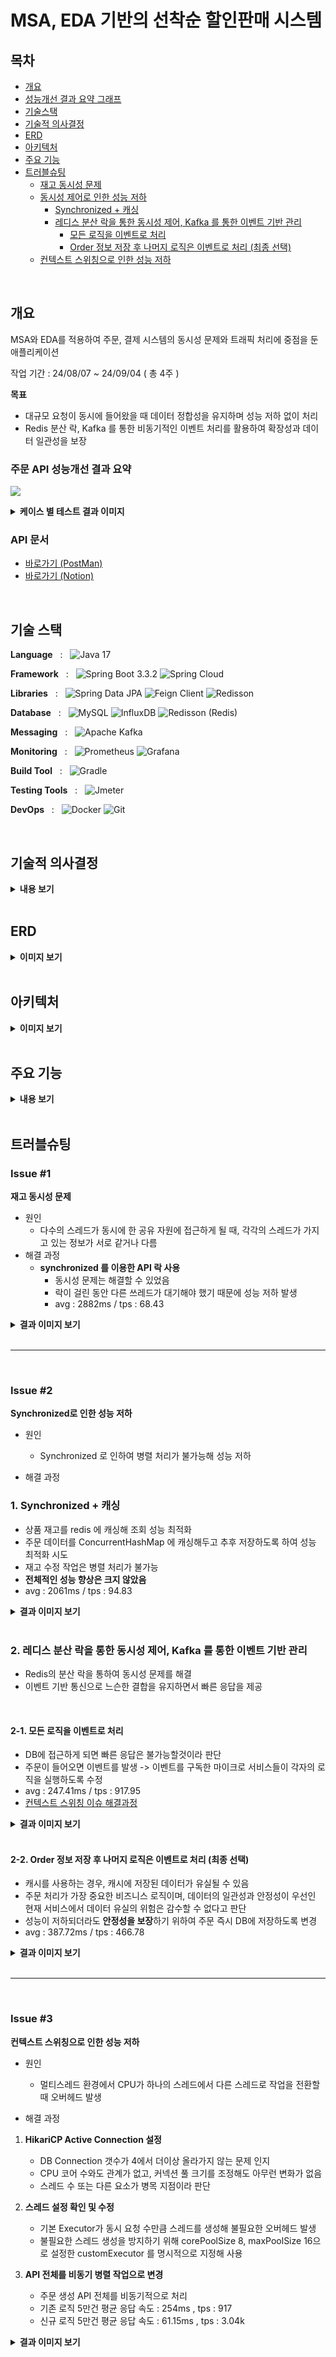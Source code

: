 # MSA, EDA 기반의 선착순 할인판매 시스템

## 목차

- [개요](#개요)
- [성능개선 결과 요약 그래프](#주문-API-성능개선-결과-요약)
- [기술스택](#기술-스택)
- [기술적 의사결정](#기술적-의사결정)
- [ERD](#ERD)
- [아키텍처](#아키텍처)
- [주요 기능](#주요-기능)
- [트러블슈팅](#트러블슈팅)
    - [재고 동시성 문제](#issue-1)
    - [동시성 제어로 인한 성능 저하](#issue-2)
        - [Synchronized + 캐싱](#synchronized+caching)
        - [레디스 분산 락을 통한 동시성 제어, Kafka 를 통한 이벤트 기반 관리](#redis+kafka)
            - [모든 로직을 이벤트로 처리](#event-driven-process)
            - [Order 정보 저장 후 나머지 로직은 이벤트로 처리 (최종 선택)](#stable-event-driven-process)
    - [컨텍스트 스위칭으로 인한 성능 저하](#issue-3)

<br>

## 개요

MSA와 EDA를 적용하여 주문, 결제 시스템의 동시성 문제와 트래픽 처리에 중점을 둔 애플리케이션 <br>

작업 기간 : 24/08/07 ~ 24/09/04 ( 총 4주 )

**목표**

- 대규모 요청이 동시에 들어왔을 때 데이터 정합성을 유지하며 성능 저하 없이 처리
- Redis 분산 락, Kafka 를 통한 비동기적인 이벤트 처리를 활용하여 확장성과 데이터 일관성을 보장

### 주문 API 성능개선 결과 요약

![](img/naming_graph.png)

<details>
<summary>
<strong> 케이스 별 테스트 결과 이미지 </strong>
</summary>

### [case 1 (Synchronized)](#issue-1)

![](img/synchronized.png)

### [case 2 (Synchronized + Caching)](#synchronized+caching)

![](img/synchronized_redis_nonBlock.png)

### [case 3 (Redis Lock + Kafka)](#event-driven-process)

![](img/kafka_result.png)

### [case 4 (Redis Lock + Kafka + Context Switching)](#issue-3)

![](img/context_switching.png)

### [case 5 (Redis Lock + Kafka + Stable Blocking)](#stable-event-driven-process)

![](img/stable_event.png)

</details>

### API 문서

- [바로가기 (PostMan)](https://documenter.getpostman.com/view/27127895/2sA3s7k9b8)
- [바로가기 (Notion)](https://ossified-order-470.notion.site/API-b1d2dc7a6fff404098dda1db0b81029d?pvs=4)

<br>

## 기술 스택

**Language** &nbsp; : &nbsp;
<img src="https://img.shields.io/badge/Java-17-007396?style=for-the-badge&logo=java&logoColor=white" alt="Java 17">

**Framework** &nbsp; : &nbsp;
<img src="https://img.shields.io/badge/SpringBoot-3.3.2-6DB33F?style=for-the-badge&logo=springboot&logoColor=white" alt="Spring Boot 3.3.2">
<img src="https://img.shields.io/badge/Spring%20Cloud-2023.0.3-6DB33F?style=for-the-badge&logo=spring&logoColor=white" alt="Spring Cloud">

**Libraries** &nbsp; : &nbsp;
<img src="https://img.shields.io/badge/Spring%20Data%20JPA-6DB33F?style=for-the-badge&logo=spring&logoColor=white" alt="Spring Data JPA">
<img src="https://img.shields.io/badge/Feign%20Client-6DB33F?style=for-the-badge&logo=spring&logoColor=white" alt="Feign Client">
<img src="https://img.shields.io/badge/Redisson-FF0000?style=for-the-badge&logo=redis&logoColor=white" alt="Redisson">

**Database** &nbsp; : &nbsp;
<img src="https://img.shields.io/badge/MySQL-4479A1?style=for-the-badge&logo=mysql&logoColor=white" alt="MySQL">
<img src="https://img.shields.io/badge/InfluxDB-22ADF6?style=for-the-badge&logo=influxdb&logoColor=white" alt="InfluxDB">
<img src="https://img.shields.io/badge/Redis-DC382D?style=for-the-badge&logo=redis&logoColor=white" alt="Redisson (Redis)">

**Messaging** &nbsp; : &nbsp;
<img src="https://img.shields.io/badge/Apache%20Kafka-231F20?style=for-the-badge&logo=apachekafka&logoColor=white" alt="Apache Kafka">

**Monitoring** &nbsp; : &nbsp;
<img src="https://img.shields.io/badge/Prometheus-E6522C?style=for-the-badge&logo=prometheus&logoColor=white" alt="Prometheus">
<img src="https://img.shields.io/badge/Grafana-F46800?style=for-the-badge&logo=grafana&logoColor=white" alt="Grafana">

**Build Tool** &nbsp; : &nbsp;
<img src="https://img.shields.io/badge/Gradle-02303A?style=for-the-badge&logo=gradle&logoColor=white" alt="Gradle">

**Testing Tools** &nbsp; : &nbsp;
<img src="https://img.shields.io/badge/Jmeter-D22128?style=for-the-badge&logo=apachejmeter&logoColor=white" alt="Jmeter">

**DevOps** &nbsp; : &nbsp;
<img src="https://img.shields.io/badge/Docker-2496ED?style=for-the-badge&logo=docker&logoColor=white" alt="Docker">
<img src="https://img.shields.io/badge/Git-F05032?style=for-the-badge&logo=git&logoColor=white" alt="Git">

<br>

## 기술적 의사결정

<details>
<summary>
<strong> 내용 보기 </strong>
</summary>

- `Java 17`
    - record 클래스와 switch문, 텍스트 블록 등의 기능이 코드 가독성을 향상
    - Java 21의 버추얼 스레드는 실질적인 성능 개선이 없었음

- `Feign Client`
    - 마이크로 서비스 간의 통신을 위해 사용
    - 어노테이션 기반으로 기존 코드와의 일관성을 유지
    - Netflix OSS 모듈과의 호환성으로 서킷 브레이커, retry, fallback 등을 간편하게 설정할 수 있음

- `Redis`
    - 서버의 응답성을 높이기 위한 인메모리 데이터베이스
    - `Redisson`
        - Redis 클러스터로 확장되더라도 일관적인 락 알고리즘 제공
        - 분산 환경에서 데이터 일관성을 보장
        - 트래픽이 몰리는 상황에서의 동시성 문제 해결 가능
        - SpinLock 의 서버 부담을 줄이기 위해 RedLock을 사용
- `JWT`
    - 다중 기기 접근 지원
        - 구독 기반이 아닌 서비스의 특성 상, 여러 기기에서 동시에 접속하여 주문할 수 있도록 설정해두는것이 비즈니스적으로 유리하다고 판단
    - 성능 최적화
        - Redis를 사용하여 토큰 검증 및 갱신과 같은 작업에서 저렴한 비용과 높은 응답 속도를 보장
    - 토큰 유효성 관리
        - Token Version을 Claims 에 저장하여, 발급된 모든 토큰을 일괄적으로 유효하지 않게 만드는 기능 구현

- `Kafka`
    - Kafka : 분산 시스템에서 데이터 처리, 메시지 저장, 복구에 초점
    - RabbitMQ : 실시간 메시지 브로커 역할에 초점
    - 주문-결제 시스템에서는 **데이터 정합성과 일관성이 가장 중요한 요소**라 판단
    - MSA 환경에서 **서비스가 증가하고 트래픽이 증가하더라도** 안정적으로 동작함
    - 분산 환경에서 Redis Pub/Sub 이나 RabbitMQ 보다 더 높은 처리량을 제공

- `Saga`
    - 각 마이크로 서비스 간의 분산 트랜잭션 관리를 위하여 Saga 패턴 적용
    - 프로젝트의 볼륨을 고려하여 중앙 오케스트레이터 없이 각 서비스가 자체적으로 이벤트를 처리하는 코레오그래피 방식 채택

- `마이크로서비스 아키텍처`
    - 각 서비스들의 독립성과 확장성을 고려하여 MSA를 도입
    - 각 서비스가 각자의 비즈니스 로직에 집중할 수 있도록 하여 서비스 간 의존성을 최소화

- `이벤트 기반 아키텍처`
    - 비동기 처리와 확장성이 중요한 로직은 이벤트 기반의 통신을 도입
    - 주문, 재고 관리등의 실시간 이벤트를 처리하여 서버의 응답성을 높일 수 있었음
    - 각 마이크로 서비스가 좀 더 **느슨한 결합**을 가지고, 내부적으로 **강한 응집도**를 가짐

</details>

<br>

## ERD

<details>
<summary>
<strong> 이미지 보기 </strong>
</summary>

![](img/erd_2.png)
</details>

<br>

## 아키텍처

<details>
<summary>
<strong> 이미지 보기 </strong>
</summary>

![](img/아키텍처.drawio.png)
</details>

<br>

## 주요 기능

<details>
<summary>
<strong> 내용 보기 </strong>
</summary>

- `API Gateway`
    - 단일 진입점을 구성하고, 모든 요청에 대한 라우팅과 JWT의 유효성 검사 담당
- `Eureka Server`
    - 중앙에서 서비스들의 상태를 관리할 수 있고, 서비스 간 통신이 용이하도록 서비스 등록 및 발견을 담당
- `Member Service`
    - 회원가입, 로그인, 주문내역 조회 등 사용자 관련 기능을 담당
    - Feign Client를 활용, 타 서비스와 Non Blocking 방식으로 통신하여 성능 최적화
- `Order Service`
    - 구매 요청-취소, 선착순 구매 등의 주문 관련 기능을 담당
    - 일반 주문과 선착순 주문을 구분하여 처리
    - 일반 주문은 Feign Client 를 활용하여 동기적으로 처리
    - 트래픽이 몰리는 선착순 주문은 이벤트를 활용하여 비동기적으로 처리
- `Product Service`
    - 상품 관리, 재고 관리 등 상품 관련 기능을 담당
    - 할인 판매 상품은 Redis 에 캐싱하여 조회 성능 최적화 및 동시성 제어
    - Kafka 이벤트를 수신하여 재고를 수정
- `Payment Service`
    - Kafka 이벤트를 수신하여 내부 로직을 실행하고, 결과 이벤트를 발행

</details>

<br>

## 트러블슈팅

### Issue #1

**재고 동시성 문제**

- 원인
    - 다수의 스레드가 동시에 한 공유 자원에 접근하게 될 때, 각각의 스레드가 가지고 있는 정보가 서로 같거나 다름
- 해결 과정
    - **synchronized 를 이용한 API 락 사용**
        - 동시성 문제는 해결할 수 있었음
        - 락이 걸린 동안 다른 쓰레드가 대기해야 했기 때문에 성능 저하 발생
        - avg : 2882ms / tps : 68.43

<details>
<summary>
<strong> 결과 이미지 보기 </strong>
</summary>

![](img/synchronized.png)
</details>

<br>

---

<br>

### Issue #2

**Synchronized로 인한 성능 저하**

- 원인
    - Synchronized 로 인하여 병렬 처리가 불가능해 성능 저하

- 해결 과정

<div id="synchronized+caching">

### 1. Synchronized + 캐싱

</div>

- 상품 재고를 redis 에 캐싱해 조회 성능 최적화
- 주문 데이터를 ConcurrentHashMap 에 캐싱해두고 추후 저장하도록 하여 성능 최적화 시도
- 재고 수정 작업은 병렬 처리가 불가능
- **전체적인 성능 향상은 크지 않았음**
- avg : 2061ms / tps : 94.83

<details>
<summary>
<strong> 결과 이미지 보기 </strong>
</summary>

![](img/synchronized_redis_nonBlock.png)
</details>

<br>

<div id="redis+kafka">

### 2. 레디스 분산 락을 통한 동시성 제어, Kafka 를 통한 이벤트 기반 관리

</div>

- Redis의 분산 락을 통하여 동시성 문제를 해결
- 이벤트 기반 통신으로 느슨한 결합을 유지하면서 빠른 응답을 제공

<br>

<div id="event-driven-process">

#### 2-1. 모든 로직을 이벤트로 처리

</div>

- DB에 접근하게 되면 빠른 응답은 불가능할것이라 판단
- 주문이 들어오면 이벤트를 발생 -> 이벤트를 구독한 마이크로 서비스들이 각자의 로직을 실행하도록 수정
- avg : 247.41ms / tps : 917.95
- [컨텍스트 스위칭 이슈 해결과정](#issue-3)

<details>
<summary>
<strong> 결과 이미지 보기 </strong>
</summary>

- 총 5만건의 요청, 선착순 500명만 구매 가능
    - 결제 실패 확률 20% 로 진행
    - 주문 성공 500건, 결제 실패 126건 모두 데이터베이스에 저장

![](img/kafka_result.png)
</details>

<br>

<div id="stable-event-driven-process">

#### 2-2. Order 정보 저장 후 나머지 로직은 이벤트로 처리 (최종 선택)

</div>

- 캐시를 사용하는 경우, 캐시에 저장된 데이터가 유실될 수 있음
- 주문 처리가 가장 중요한 비즈니스 로직이며, 데이터의 일관성과 안정성이 우선인 현재 서비스에서 데이터 유실의 위험은 감수할 수 없다고 판단
- 성능이 저하되더라도 **안정성을 보장**하기 위하여 주문 즉시 DB에 저장하도록 변경
- avg : 387.72ms / tps : 466.78

<details>
<summary>
<strong> 결과 이미지 보기 </strong>
</summary>

- 총 1만건의 요청
    - 사용자 변심 확률 20%, 결제 실패 확률 20% 로 진행
    - 주문 성공 6385건, 결제 실패 1620건 모두 데이터베이스에 저장
    - 사용자의 변심으로 인한 결제 미실행건은 데이터베이스에 저장하지 않음

![](img/stable_event.png)
</details>

<br>

---

<br>

### Issue #3

**컨텍스트 스위칭으로 인한 성능 저하**

- 원인
    - 멀티스레드 환경에서 CPU가 하나의 스레드에서 다른 스레드로 작업을 전환할 때 오버헤드 발생

- 해결 과정

1. **HikariCP Active Connection 설정**
    - DB Connection 갯수가 4에서 더이상 올라가지 않는 문제 인지
    - CPU 코어 수와도 관계가 없고, 커넥션 풀 크기를 조정해도 아무런 변화가 없음
    - 스레드 수 또는 다른 요소가 병목 지점이라 판단

2. **스레드 설정 확인 및 수정**
    - 기본 Executor가 동시 요청 수만큼 스레드를 생성해 불필요한 오버헤드 발생
    - 불필요한 스레드 생성을 방지하기 위해 corePoolSize 8, maxPoolSize 16으로 설정한 customExecutor 를 명시적으로 지정해 사용

3. **API 전체를 비동기 병렬 작업으로 변경**
    - 주문 생성 API 전체를 비동기적으로 처리
    - 기존 로직 5만건 평균 응답 속도 : 254ms , tps : 917
    - 신규 로직 5만건 평균 응답 속도 : 61.15ms , tps : 3.04k

<details>
<summary>
<strong> 결과 이미지 보기 </strong>
</summary>

- 총 5만건의 요청, 모두 구매가능
    - 결제 실패 확률 0% 로 진행

![](img/context_switching.png)
</details>

<br>
<br>